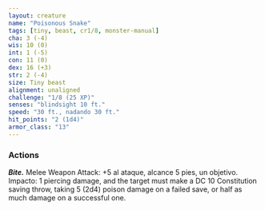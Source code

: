 ```yaml
---
layout: creature
name: "Poisonous Snake"
tags: [tiny, beast, cr1/8, monster-manual]
cha: 3 (-4)
wis: 10 (0)
int: 1 (-5)
con: 11 (0)
dex: 16 (+3)
str: 2 (-4)
size: Tiny beast
alignment: unaligned
challenge: "1/8 (25 XP)"
senses: "blindsight 10 ft."
speed: "30 ft., nadando 30 ft."
hit_points: "2 (1d4)"
armor_class: "13"
---
```


### Actions

***Bite.*** Melee Weapon Attack: +5 al ataque, alcance 5 pies, un objetivo. Impacto: 1 piercing damage, and the target must make a DC 10 Constitution saving throw, taking 5 (2d4) poison damage on a failed save, or half as much damage on a successful one.